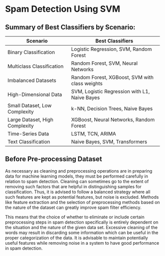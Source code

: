 # Spam Detection Using SVM

## Summary of Best Classifiers by Scenario:
|Scenario |	Best Classifiers |
|--------|-------|
|Binary Classification|	Logistic Regression, SVM, Random Forest|
|Multiclass Classification|	Random Forest, SVM, Neural Networks|
|Imbalanced Datasets|	Random Forest, XGBoost, SVM with class weights|
|High-Dimensional Data|	SVM, Logistic Regression with L1, Naive Bayes|
|Small Dataset, Low Complexity|	k-NN, Decision Trees, Naive Bayes|
|Large Dataset, High Complexity|	XGBoost, Neural Networks, Random Forest|
|Time-Series Data|	LSTM, TCN, ARIMA|
|Text Classification|	Naive Bayes, SVM, Transformers|


## Before Pre-processing Dataset

As necessary as cleaning and preprocessing operations are in preparing data for machine learning models, they must be performed carefully in relation to spam detection. Cleaning can sometimes go to the extent of removing such factors that are helpful in distinguishing samples for classification. Thus, it is advised to follow a balanced strategy where all such features are kept as potential features, but noise is excluded. Methods like feature extraction and the selection of preprocessing methods based on the nature of the dataset can greatly improve spam filter efficiency.

This means that the choice of whether to eliminate or include certain preprocessing steps in spam detection specifically is entirely dependent on the situation and the nature of the given data set. Excessive cleaning of the words may result in discarding some information which can be useful in the proper categorization of the data. It is advisable to maintain potentially useful features while removing noise in a system to have good performance in spam detection.
 

